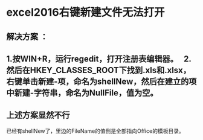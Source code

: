 # excel2016右键新建文件无法打开
解决方案 ：
----
1.按WIN+R，运行regedit，打开注册表编辑器。
 
2.然后在HKEY_CLASSES_ROOT下找到.xls和.xlsx，右键单击新建-项，命名为shellNew，然后在建立的项中新建-字符串，命名为NullFile，值为空。
---
上述方案显然不行
---
已经有shellNew了，里边的FileName的值倒是全部指向Office的模板目录。
